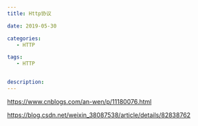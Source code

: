 ```yaml
---
title: Http协议

date: 2019-05-30

categories: 
   - HTTP

tags: 
   - HTTP 


description: ​
---
```


https://www.cnblogs.com/an-wen/p/11180076.html



https://blog.csdn.net/weixin_38087538/article/details/82838762